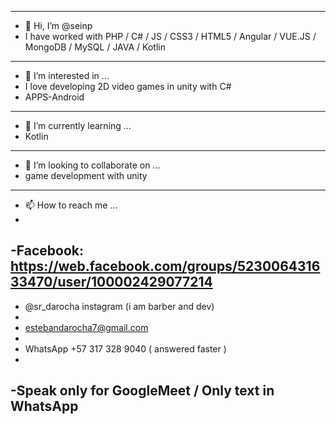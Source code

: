 --------------------------------------------------------------------------------------------------------------
- 👋 Hi, I’m @seinp
- I have worked with PHP / C# / JS / CSS3 / HTML5 / Angular / VUE.JS / MongoDB / MySQL / JAVA / Kotlin
--------------------------------------------------------------------------------------------------------------
- 👀 I’m interested in ...
- I love developing 2D video games in unity with C#
- APPS-Android
--------------------------------------------------------------------------------------------------------------
- 🌱 I’m currently learning ...
- Kotlin
--------------------------------------------------------------------------------------------------------------
- 💞️ I’m looking to collaborate on ...
- game development with unity
--------------------------------------------------------------------------------------------------------------
- 📫 How to reach me ...
- 
-Facebook: https://web.facebook.com/groups/523006431633470/user/100002429077214 
-
- @sr_darocha instagram (i am barber and dev)
- 
- estebandarocha7@gmail.com
- 
- WhatsApp +57 317 328 9040  ( answered faster )
-
-Speak only for GoogleMeet / Only text in WhatsApp
--------------------------------------------------------------------------------------------------------------
<!---
seinp/seinp is a ✨ special ✨ repository because its `README.md` (this file) appears on your GitHub profile.
You can click the Preview link to take a look at your changes.
--->
